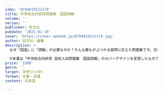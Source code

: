 ```yaml
---
isbn: '9784010221174'
title: 中学総合的研究問題集　国語読解　
volume: ''
series: ''
publisher: 旺文社
pubdate: '2021-01-19'
cover: 'https://cover.openbd.jp/9784010221174.jpg'
author: 旺文社／編集
description: >-
  なぜ「国語」に「読解」が必要なのか？そんな誰もがぶつかる疑問に応えた問題集です。日本語の特色を確認することから始め、文章の文法を理解してから読解に取り組む構成になっています。「中学総合的研究　国語」の内容と連動していますので、あわせて学習するとより効果的です。

  ※本書は「中学総合的研究 高校入試問題集　国語読解」のカバーデザインを変更したもので、内容は同じです。
price: '1500'
genre: ''
target: 学参I(小中)
format: 全集・双書
content: 日本語

---
```

